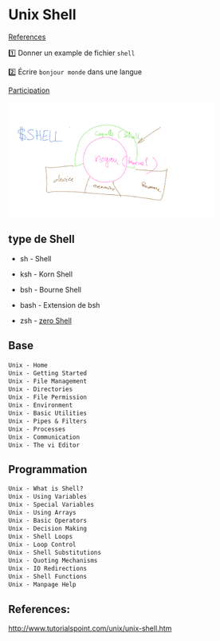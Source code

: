 # Unix Shell

 [References](References.md)

:one: Donner un example de fichier `shell` 

:two: Écrire `bonjour monde` dans une langue

[Participation](.scripts/Participation.md)

<img src="images/Whiteboard[1]-01.png" width="412" height="231" > </img>

## type de Shell

* sh - Shell

* ksh - Korn Shell

* bsh - Bourne Shell

* bash - Extension de bsh

* zsh - [zero Shell](https://ohmyz.sh/) 

## Base

```
Unix - Home
Unix - Getting Started
Unix - File Management
Unix - Directories
Unix - File Permission
Unix - Environment
Unix - Basic Utilities
Unix - Pipes & Filters
Unix - Processes
Unix - Communication
Unix - The vi Editor 
```

## Programmation

```
Unix - What is Shell?
Unix - Using Variables
Unix - Special Variables
Unix - Using Arrays
Unix - Basic Operators
Unix - Decision Making
Unix - Shell Loops
Unix - Loop Control
Unix - Shell Substitutions
Unix - Quoting Mechanisms
Unix - IO Redirections
Unix - Shell Functions
Unix - Manpage Help
```

## References:
http://www.tutorialspoint.com/unix/unix-shell.htm
